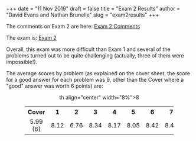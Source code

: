 +++
date = "11 Nov 2019"
draft = false
title = "Exam 2 Results"
author = "David Evans and Nathan Brunelle"
slug = "exam2results"
+++

The comments on Exam 2 are here: [Exam 2 Comments](/docs/exam2comments.pdf)  

The exam is: [Exam 2](/docs/exam2.pdf)  

Overall, this exam was more difficult than Exam 1 and several of the
problems turned out to be quite challenging (actually, three of them
were impossible!). 

The average scores by problem (as explained on the cover sheet, the
score for a good answer for each problem was 9, other than the Cover
where a "good" answer was worth 6 points) are:

<center>
<table style="width:80%">
<tr>
<th align="center" width="12%">Cover</th><th align="center" width="8%">1</th><th align="center" width="8%">2</th><th align="center" width="8%">3</th><th align="center" width="8%">4</th><th align="center" width="8%">5</th><th align="center" width="8%">6</th><th align="center" width="8%">7</th><th align="center" width="8%">8</th><th align="center" width="8%">9</th>th align="center" width="8%">8</th><th align="center" width="8%">11</th>
</tr>
<tr>
<td align="center">5.99 (6)</td><td align="center">8.12</td><td align="center">6.76</td><td align="center">8.34</td><td align="center">8.17</td><td align="center">8.05</td><td align="center">8.42</td><td align="center">8.43</td><td align="center">6.92</td><td align="center">6.58</td><td align="center">4.50</td><td align="center">6.80</td></tr>
</table>
</center>



